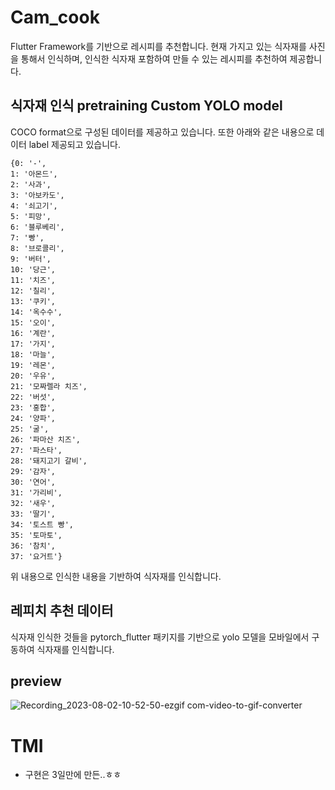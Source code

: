 # Cam_cook

Flutter Framework를 기반으로 레시피를 추천합니다. 현재 가지고 있는 식자재를 사진을 통해서 인식하며, 인식한 식자재 포함하여 만들 수 있는 레시피를 추천하여 제공합니다.

## 식자재 인식 pretraining Custom YOLO model
COCO format으로 구성된 데이터를 제공하고 있습니다. 또한 아래와 같은 내용으로 데이터 label 제공되고 있습니다.

```
{0: '-',
1: '아몬드',
2: '사과',
3: '아보카도',
4: '쇠고기',
5: '피망',
6: '블루베리',
7: '빵',
8: '브로콜리',
9: '버터',
10: '당근',
11: '치즈',
12: '칠리',
13: '쿠키',
14: '옥수수',
15: '오이',
16: '계란',
17: '가지',
18: '마늘',
19: '레몬',
20: '우유',
21: '모짜렐라 치즈',
22: '버섯',
23: '홍합',
24: '양파',
25: '굴',
26: '파마산 치즈',
27: '파스타',
28: '돼지고기 갈비',
29: '감자',
30: '연어',
31: '가리비',
32: '새우',
33: '딸기',
34: '토스트 빵',
35: '토마토',
36: '참치',
37: '요거트'}
```

위 내용으로 인식한 내용을 기반하여 식자재를 인식합니다.

## 레피치 추천 데이터
식자재 인식한 것들을 pytorch_flutter 패키지를 기반으로 yolo 모델을 모바일에서 구동하여 식자재를 인식합니다.

## preview
![Recording_2023-08-02-10-52-50-ezgif com-video-to-gif-converter](https://github.com/user-attachments/assets/fc17603a-c7a0-4fd5-9ab0-54ca080841a2)

# TMI
* 구현은 3일만에 만든..ㅎㅎ
